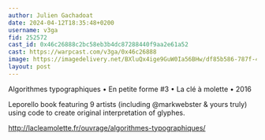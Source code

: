 ```yaml
---
author: Julien Gachadoat
date: 2024-04-12T18:35:48+0200
username: v3ga
fid: 252572
cast_id: 0x46c26888c2bc58eb3b4dc87288440f9aa2e61a52
cast: https://warpcast.com/v3ga/0x46c26888
image: https://imagedelivery.net/BXluQx4ige9GuW0Ia56BHw/df85b586-787f-4be4-d004-bd9daf0e6700/original
layout: post
---
```

Algorithmes typographiques • En petite forme #3 • La clé à molette • 2016   
  
Leporello book featuring 9 artists (including @markwebster & yours truly) using code to create original interpretation of glyphes.   
  
http://lacleamolette.fr/ouvrage/algorithmes-typographiques/  

<img src='https://imagedelivery.net/BXluQx4ige9GuW0Ia56BHw/df85b586-787f-4be4-d004-bd9daf0e6700/original' alt='' referrerpolicy='no-referrer'/>